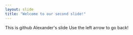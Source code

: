 ```yaml
---
layout: slide
title: "Welcome to our second slide!"
---
```

This is github Alexander's slide
Use the left arrow to go back!
